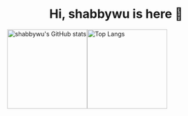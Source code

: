<h1 align="center">
  Hi, shabbywu is here 👋
</h1>

<img src="https://github-readme-stats-one-bice.vercel.app/api?username=shabbywu&show_icons=true&include_all_commits=true&role=OWNER,ORGANIZATION_MEMBER" alt="shabbywu's GitHub stats" height="185px" /><img src="https://github-readme-stats-one-bice.vercel.app/api/top-langs/?username=shabbywu&layout=compact&langs_count=8&include_all_commits=false&role=OWNER,ORGANIZATION_MEMBER&hide=squirrel&count_private=true&exclude_repo=michangsheng,Skul-Decompile,TheLastSpell-Decompile,ShogunShowdown-Decompile" alt="Top Langs" height="185px" />

<!--
**shabbywu/shabbywu** is a ✨ _special_ ✨ repository because its `README.md` (this file) appears on your GitHub profile.

Here are some ideas to get you started:

- 🔭 I’m currently working on ...
- 🌱 I’m currently learning ...
- 👯 I’m looking to collaborate on ...
- 🤔 I’m looking for help with ...
- 💬 Ask me about ...
- 📫 How to reach me: ...
- 😄 Pronouns: ...
- ⚡ Fun fact: ...
-->
